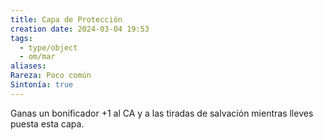```yaml
---
title: Capa de Protección
creation date: 2024-03-04 19:53
tags:
  - type/object
  - om/mar
aliases: 
Rareza: Poco común
Sintonía: true
---
```

Ganas un bonificador +1 al CA y a las tiradas de salvación mientras lleves puesta esta capa.